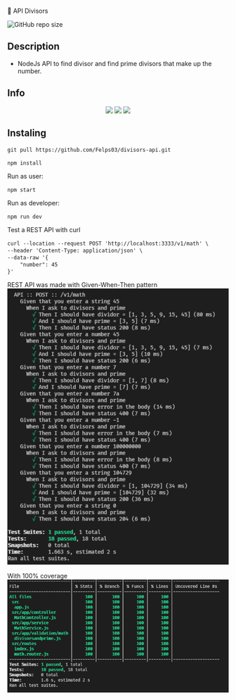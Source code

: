 🚀 API Divisors

![GitHub repo size](https://img.shields.io/github/repo-size/Felps03/divisors-api)

## Description

- NodeJs API to find divisor and find prime divisors that make up the number.

## Info

<p align="center">
   <img src="http://img.shields.io/static/v1?label=Node&message=12.22.5&color=green&style=for-the-badge&logo=node.js"/>
   <img src="http://img.shields.io/static/v1?label=javascript&message=1.7&color=yellow&style=for-the-badge&logo=javascript"/>
   <img src="http://img.shields.io/static/v1?label=express&message=4.17.1&color=blue&style=for-the-badge&logo=express"/>
</p>

## Instaling <API API Divisors>

```
git pull https://github.com/Felps03/divisors-api.git
```

```
npm install
```

Run as user:

```
npm start
```

Run as developer:

```
npm run dev
```

Test a REST API with curl 
```
curl --location --request POST 'http://localhost:3333/v1/math' \
--header 'Content-Type: application/json' \
--data-raw '{
    "number": 45
}'
```

REST API was made with Given-When-Then pattern
![Alt text](assets\all-tests.png?raw=true "All Tests")


With 100% coverage
![Alt text](assets\test-coverage.png?raw=true "Test in coverage")
